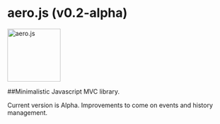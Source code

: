 aero.js (v0.2-alpha)
====================

<img src="http://thibaud.bourgeois.free.fr/aerojs/img/aerojs.png" alt="aero.js" height="120px"/>

##Minimalistic Javascript MVC library.

Current version is Alpha.
Improvements to come on events and history management.
